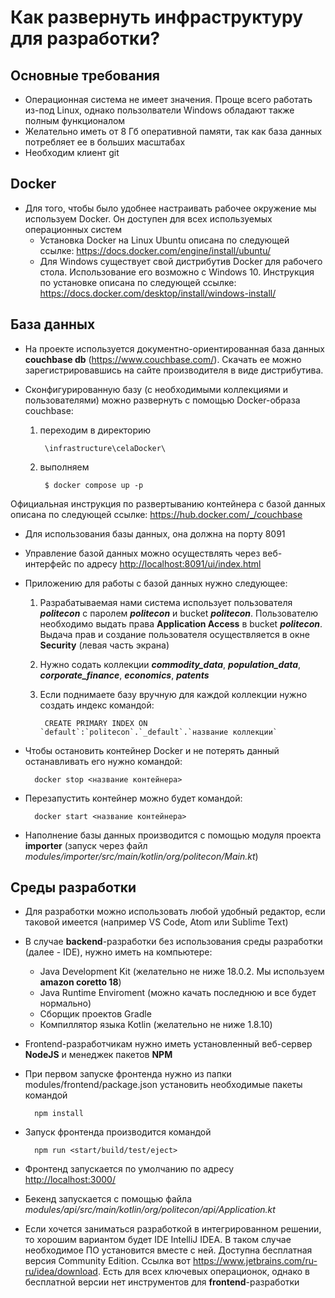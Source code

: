 # Как развернуть инфраструктуру для разработки?

## Основные требования

* Операционная система не имеет значения. Проще всего работать из-под Linux, однако пользолватели Windows обладают также полным функционалом
* Желательно иметь от 8 Гб оперативной памяти, так как база данных потребляет ее в больших масштабах
* Необходим клиент git

## Docker

* Для того, чтобы было удобнее настраивать рабочее окружение мы используем Docker. Он доступен для всех используемых операционных систем
  * Установка Docker на Linux Ubuntu описана по следующей ссылке: <https://docs.docker.com/engine/install/ubuntu/>
  * Для Windows существует свой дистрибутив Docker для рабочего стола. Использование его возможно с Windows 10. Инструкция по установке описана по следующей ссылке: <https://docs.docker.com/desktop/install/windows-install/>

## База данных

* На проекте используется документно-ориентированная база данных **couchbase db** (<https://www.couchbase.com/>). Скачать ее можно зарегистрировавшись на сайте производителя в виде дистрибутива.

* Сконфигурированную базу (с необходимыми коллекциями и пользователями) можно развернуть с помощью Docker-образа couchbase: 
    1. переходим в директорию

            \infrastructure\celaDocker\
    3. выполняем 
    
            $ docker compose up -p

Официальная инструкция по развертыванию контейнера с базой данных описана по следующей ссылке: <https://hub.docker.com/_/couchbase>

* Для использования базы данных, она должна на порту 8091
* Управление базой данных можно осуществлять через веб-интерфейс по адресу <http://localhost:8091/ui/index.html>
* Приложению для работы с базой данных нужно следующее:
    1. Разрабатываемая нами система использует пользователя ***politecon*** с паролем ***politecon*** и bucket ***politecon***. Пользователю необходимо выдать права **Application Access** в bucket ***politecon***. Выдача прав и создание пользователя осуществляется в окне **Security** (левая часть экрана)
    2. Нужно содать коллекции ***commodity_data***, ***population_data***, ***corporate_finance***, ***economics***, ***patents***
    3. Если поднимаете базу вручную для каждой коллекции нужно создать индекс командой:

            CREATE PRIMARY INDEX ON `default`:`politecon`.`_default`.`название коллекции`
* Чтобы остановить контейнер Docker и не потерять данный останавливать его нужно командой:

        docker stop <название контейнера>
* Перезапустить контейнер можно будет командой:

        docker start <название контейнера>
* Наполнение базы данных производится с помощью модуля проекта **importer** (запуск через файл *modules/importer/src/main/kotlin/org/politecon/Main.kt*)

## Среды разработки

* Для разработки можно использовать любой удобный редактор, если таковой имеется (например VS Code, Atom или Sublime Text)
* В случае **backend**-разработки без использования среды разработки (далее - IDE), нужно иметь на компьютере:
  * Java Development Kit (желательно не ниже 18.0.2. Мы используем **amazon coretto 18**)
  * Java Runtime Enviroment (можно качать последнюю и все будет нормально)
  * Сборщик проектов Gradle
  * Компиллятор языка Kotlin (желательно не ниже 1.8.10)
* Frontend-разработчикам нужно иметь установленный веб-сервер **NodeJS** и менеджек пакетов **NPM**
* При первом запуске фронтенда нужно из папки modules/frontend/package.json установить необходимые пакеты командой

        npm install

* Запуск фронтенда производится командой

        npm run <start/build/test/eject>

* Фронтенд запускается по умолчанию по адресу <http://localhost:3000/>
* Бекенд запускается с помощью файла *modules/api/src/main/kotlin/org/politecon/api/Application.kt*
* Если хочется заниматься разработкой в интегрированном решении, то хорошим вариантом будет IDE IntelliJ IDEA. В таком случае необходимое ПО установится вместе с ней. Доступна бесплатная версия Community Edition. Ссылка вот <https://www.jetbrains.com/ru-ru/idea/download>. Есть для всех ключевых операционок, однако в бесплатной версии нет инструментов для **frontend**-разработки
